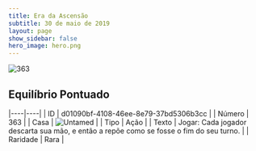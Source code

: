 ```yaml
---
title: Era da Ascensão
subtitle: 30 de maio de 2019
layout: page
show_sidebar: false
hero_image: hero.png
---
```


![363](https://cdn.keyforgegame.com/media/card_front/pt/435_363_3XFW5R3V677V_pt.png)

## Equilíbrio Pontuado

|----|----|
| ID | d01090bf-4108-46ee-8e79-37bd5306b3cc |
| Número | 363 |
| Casa | ![Untamed](https://archonarcana.com/images/thumb/b/bd/Untamed.png/22px-Untamed.png "Indomados") |
| Tipo | Ação |
| Texto | Jogar: Cada jogador descarta sua mão, e então a repõe como se fosse o fim do seu turno. |
| Raridade | Rara |

